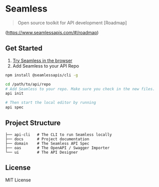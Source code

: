 # Seamless 

> Open source toolkit for API development
[Roadmap]

(https://www.seamlessapis.com/#/roadmap)

## Get Started

1. [Try Seamless in the browser](https://design.seamlessapis.com)
2. Add Seamless to your API Repo
```bash
npm install @seamlessapis/cli -g

cd /path/to/api/repo
# Add Seamless to your repo. Make sure you check in the new files. 
api init

# Then start the local editor by running
api spec
```

## Project Structure 

```
├── api-cli   # The CLI to run Seamless locally
├── docs      # Project documentation 
├── domain    # The Seamless API Spec
├── oas       # The OpenAPI / Swagger Importer
└── ui        # The API Designer 
```

## License 
MIT License 
